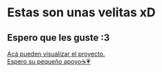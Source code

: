 <h1>Estas son unas velitas xD</h1>
<h2>Espero que les guste :3 </h2>
<a href="https://velitas-x-d.vercel.app/">Acá pueden visualizar el proyecto.</a>
<div>
<a href="https://www.instagram.com/angel_low03/">Espero su pequeño apoyo☕💗</a>
</div>
